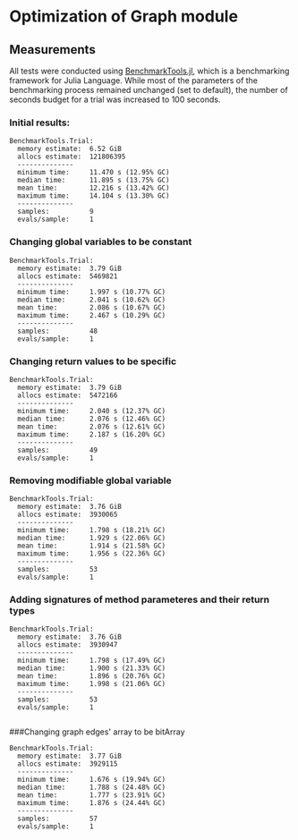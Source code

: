 # Optimization of Graph module

## Measurements
All tests were conducted using [BenchmarkTools.jl](https://raw.githubusercontent.com/JuliaCI/BenchmarkTools.jl), 
which is a benchmarking framework for Julia Language.
While most of the parameters of the benchmarking process remained unchanged (set to default), 
the number of seconds budget for a trial was increased to 100 seconds.

### Initial results:
```
BenchmarkTools.Trial: 
  memory estimate:  6.52 GiB
  allocs estimate:  121806395
  --------------
  minimum time:     11.470 s (12.95% GC)
  median time:      11.895 s (13.75% GC)
  mean time:        12.216 s (13.42% GC)
  maximum time:     14.104 s (13.30% GC)
  --------------
  samples:          9
  evals/sample:     1
```

### Changing global variables to be constant
```
BenchmarkTools.Trial: 
  memory estimate:  3.79 GiB
  allocs estimate:  5469821
  --------------
  minimum time:     1.997 s (10.77% GC)
  median time:      2.041 s (10.62% GC)
  mean time:        2.086 s (10.67% GC)
  maximum time:     2.467 s (10.29% GC)
  --------------
  samples:          48
  evals/sample:     1
```

### Changing return values to be specific
```
BenchmarkTools.Trial: 
  memory estimate:  3.79 GiB
  allocs estimate:  5472166
  --------------
  minimum time:     2.040 s (12.37% GC)
  median time:      2.076 s (12.46% GC)
  mean time:        2.076 s (12.61% GC)
  maximum time:     2.187 s (16.20% GC)
  --------------
  samples:          49
  evals/sample:     1
```

### Removing modifiable global variable
```
BenchmarkTools.Trial: 
  memory estimate:  3.76 GiB
  allocs estimate:  3930065
  --------------
  minimum time:     1.798 s (18.21% GC)
  median time:      1.929 s (22.06% GC)
  mean time:        1.914 s (21.58% GC)
  maximum time:     1.956 s (22.36% GC)
  --------------
  samples:          53
  evals/sample:     1

```

### Adding signatures of method parameteres and their return types
```
BenchmarkTools.Trial: 
  memory estimate:  3.76 GiB
  allocs estimate:  3930947
  --------------
  minimum time:     1.798 s (17.49% GC)
  median time:      1.900 s (21.33% GC)
  mean time:        1.896 s (20.76% GC)
  maximum time:     1.998 s (21.06% GC)
  --------------
  samples:          53
  evals/sample:     1
  
```

###Changing graph edges' array to be bitArray
```
BenchmarkTools.Trial: 
  memory estimate:  3.77 GiB
  allocs estimate:  3929115
  --------------
  minimum time:     1.676 s (19.94% GC)
  median time:      1.788 s (24.48% GC)
  mean time:        1.777 s (23.91% GC)
  maximum time:     1.876 s (24.44% GC)
  --------------
  samples:          57
  evals/sample:     1
  
```
